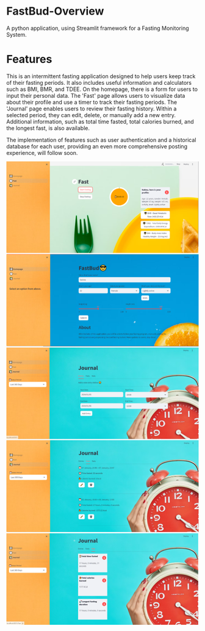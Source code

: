 # FastBud-Overview 
A python application, using Streamlit framework for a Fasting Monitoring System.
# Features 
This is an intermittent fasting application designed to help users keep track of their fasting periods. It also includes useful information and calculators such as BMI, BMR, and TDEE.
On the homepage, there is a form for users to input their personal data. The 'Fast' page allows users to visualize data about their profile and use a timer to track their fasting periods.
The 'Journal' page enables users to review their fasting history. Within a selected period, they can edit, delete, or manually add a new entry. Additional information, such as total time fasted, total calories burned, and the longest fast, is also available.

The implementation of features such as user authentication and a historical database for each user, providing an even more comprehensive posting experience, will follow soon.

![alt text](https://github.com/sabixcel/FastBud/blob/main/images/Fast.PNG?raw=true)
![alt text](https://github.com/sabixcel/FastBud/blob/main/images/Homepage.PNG?raw=true)
![alt text](https://github.com/sabixcel/FastBud/blob/main/images/Journal_Entries.PNG?raw=true)
![alt text](https://github.com/sabixcel/FastBud/blob/main/images/Journal_Fasts.PNG?raw=true)
![alt text](https://github.com/sabixcel/FastBud/blob/main/images/Journal_Stats.PNG?raw=true)
